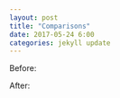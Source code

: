 ```yaml
---
layout: post
title: "Comparisons"
date: 2017-05-24 6:00
categories: jekyll update
---
```

Before:

After:
